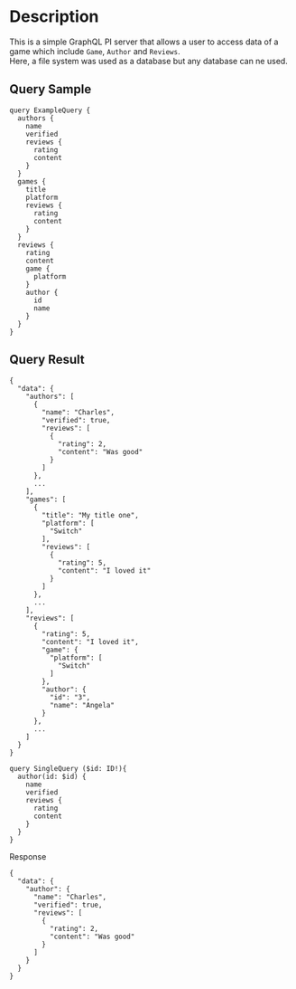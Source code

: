 # Description
This is a simple GraphQL PI server that allows a user to access data of a game which include `Game`, `Author` and `Reviews`.   
Here, a file system was used as a database but any database can ne used. 

## Query Sample
```
query ExampleQuery {
  authors {
    name
    verified
    reviews {
      rating
      content
    }
  }
  games {
    title
    platform
    reviews {
      rating
      content
    }
  }
  reviews {
    rating
    content
    game {
      platform
    }
    author {
      id
      name
    }
  }
}
```

## Query Result
```
{
  "data": {
    "authors": [
      {
        "name": "Charles",
        "verified": true,
        "reviews": [
          {
            "rating": 2,
            "content": "Was good"
          }
        ]
      },
      ...
    ],
    "games": [
      {
        "title": "My title one",
        "platform": [
          "Switch"
        ],
        "reviews": [
          {
            "rating": 5,
            "content": "I loved it"
          }
        ]
      },
      ...
    ],
    "reviews": [
      {
        "rating": 5,
        "content": "I loved it",
        "game": {
          "platform": [
            "Switch"
          ]
        },
        "author": {
          "id": "3",
          "name": "Angela"
        }
      },
      ...
    ]
  }
}
```

```
query SingleQuery ($id: ID!){
  author(id: $id) {
    name
    verified
    reviews {
      rating
      content
    }
  }
}
```

Response 
```
{
  "data": {
    "author": {
      "name": "Charles",
      "verified": true,
      "reviews": [
        {
          "rating": 2,
          "content": "Was good"
        }
      ]
    }
  }
}
```